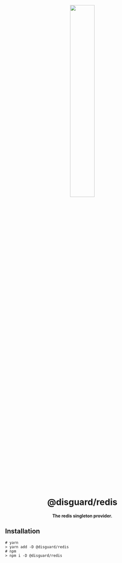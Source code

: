 <div align="center">
<img src="https://imgur.com/JSYF54V.png" align="center" width="40%" alt="">

# @disguard/redis

**The redis singleton provider.**

</div>

## Installation

```shell
# yarn
> yarn add -D @disguard/redis
# npm 
> npm i -D @disguard/redis
```
